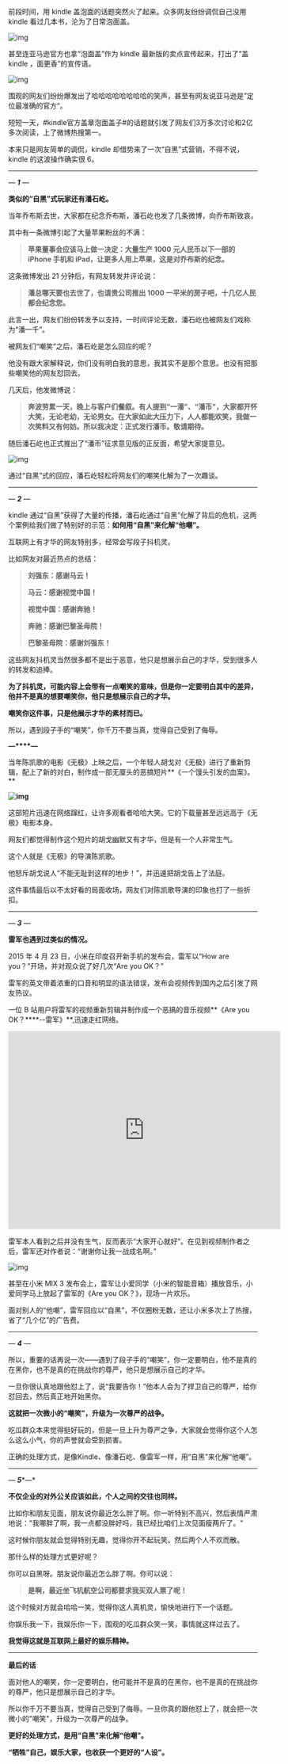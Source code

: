 前段时间，用 kindle 盖泡面的话题突然火了起来。众多网友纷纷调侃自己没用 kindle 看过几本书，沦为了日常泡面盖。

![img](https://mmbiz.qpic.cn/mmbiz_jpg/Eia1pKbzLGbSo3BwPyagVR2I3yBqBM4ZYlEsPeibNDHGyjoePnDBjzszyoXw4yMVMibm1BO2Zicicq0R9xa0fA3icJYQ/640?wx_fmt=jpeg&tp=webp&wxfrom=5&wx_lazy=1&wx_co=1)

甚至连亚马逊官方也拿“泡面盖”作为 kindle 最新版的卖点宣传起来，打出了“盖 kindle ，面更香”的宣传语。

![img](https://mmbiz.qpic.cn/mmbiz_jpg/Eia1pKbzLGbSo3BwPyagVR2I3yBqBM4ZYDDicaA1wnicSukzfwyWtS68HSOTdCZGNUGLCUjGiaOpbVUshGFgZ59ReQ/640?wx_fmt=jpeg&tp=webp&wxfrom=5&wx_lazy=1&wx_co=1)

围观的网友们纷纷爆发出了哈哈哈哈哈哈哈哈的笑声，甚至有网友说亚马逊是”定位最准确的官方“。

短短一天，#kindle官方盖章泡面盖子#的话题就引发了网友们3万多次讨论和2亿多次阅读，上了微博热搜第一。

本来只是网友简单的调侃，kindle 却借势来了一次“自黑”式营销，不得不说，kindle 的这波操作确实很 6。



------



*—* ***1*** *—*



**类似的“自黑”式玩家还有潘石屹。**

当年乔布斯去世，大家都在纪念乔布斯，潘石屹也发了几条微博，向乔布斯致哀。

其中有一条微博引起了大量苹果粉丝的不满：

> **苹果董事会应该马上做一决定：大量生产 1000 元人民币以下一部的 iPhone 手机和 iPad，让更多人用上苹果，这是对乔布斯的纪念。**

这条微博发出 21 分钟后，有网友转发并评论说：

> **潘总哪天要也去世了，也请贵公司推出 1000 一平米的房子吧，十几亿人民都会纪念您。**

此言一出，网友们纷份转发予以支持，一时间评论无数，潘石屹也被网友们戏称为“潘一千”。

被网友们“嘲笑”之后，潘石屹是怎么回应的呢？

他没有跟大家解释说，你们没有明白我的意思，我其实不是那个意思。也没有把那些嘲笑他的网友怼回去。

几天后，他发微博说：

> **奔波劳累一天，晚上与客户们餐叙。有人提到“一潘”、“潘币”，大家都开怀大笑，无论老幼，无论男女。在大家如此大压力下，人人都能欢笑，我做一次笑料又有何妨。所以我决定：正式发行潘币。敬请期待。**

随后潘石屹也正式推出了“潘币”征求意见版的正反面，希望大家提意见。

![img](https://mmbiz.qpic.cn/mmbiz_jpg/Eia1pKbzLGbSo3BwPyagVR2I3yBqBM4ZYnq8ibxd24Nc5K2cV5bIRiahqjZDBQfSic8kuaQJibZ3GgZPvm8ibOcmUYtg/640?wx_fmt=jpeg&tp=webp&wxfrom=5&wx_lazy=1&wx_co=1)

通过“自黑”式的回应，潘石屹轻松将网友们的嘲笑化解为了一次趣谈。

------



*—* ***2*** *—*



kindle 通过“自黑”获得了大量的传播，潘石屹通过“自黑”化解了背后的危机，这两个案例给我们做了特别好的示范：**如何用“自黑”来化解“他嘲”。**

互联网上有才华的网友特别多，经常会写段子抖机灵。

比如网友对最近热点的总结：

> **刘强东：感谢马云！**
>
> **马云：感谢视觉中国！**
>
> **视觉中国：感谢奔驰！**
>
> **奔驰：感谢巴黎圣母院！**
>
> **巴黎圣母院：感谢刘强东！**

这些网友抖机灵当然很多都不是出于恶意，他只是想展示自己的才华，受到很多人的转发和追捧。

**为了抖机灵，可能内容上会带有一点嘲笑的意味，但是你一定要明白其中的差异，他并不是真的想要嘲笑你，他只是想展示自己的才华。**

**嘲笑你这件事，只是他展示才华的素材而已。**

所以，遇到段子手的“嘲笑”，你千万不要当真，觉得自己受到了侮辱。

 



**—****—**





当年陈凯歌的电影《无极》上映之后，一个年轻人胡戈对《无极》进行了重新剪辑，配上了新的对白，制作成一部无厘头的恶搞短片**《一个馒头引发的血案》。**

**![img](https://mmbiz.qpic.cn/mmbiz_jpg/Eia1pKbzLGbSo3BwPyagVR2I3yBqBM4ZYibic0tMSaJ9Pw8bZN8WQibM95nx9Il6htQpMcQrgxJnn4cCpbJy6AyGicA/640?wx_fmt=jpeg&tp=webp&wxfrom=5&wx_lazy=1&wx_co=1)**

这部短片迅速在网络蹿红，让许多观看者哈哈大笑。它的下载量甚至远远高于《无极》电影本身。

网友们都觉得制作这个短片的胡戈幽默又有才华，但是有一个人非常生气。

这个人就是《无极》的导演陈凯歌。

他怒斥胡戈说人“不能无耻到这样的地步！”，并迅速把胡戈告上了法庭。

这件事情最后以不太好看的局面收场，网友们对陈凯歌导演的印象也打了一些折扣。



------



*—* ***3*** *—*



**雷军也遇到过类似的情况。** 

2015 年 4 月 23 日，小米在印度召开新手机的发布会，雷军以“How are you？”开场，并对观众说了好几次“Are you OK？”

雷军的英文带着浓重的口音和明显的语法错误，发布会视频传到国内之后引发了网友热议。

一位 B 站用户将雷军的视频重新剪辑并制作成一个恶搞的音乐视频**《Are you OK？****--雷军》**,迅速走红网络。

<iframe frameborder="0" width="550" height="400" src="https://v.qq.com/txp/iframe/player.html?vid=j0181i0am1m" allowFullScreen="true"></iframe>

雷军本人看到之后并没有生气，反而表示“大家开心就好”。在见到视频制作者之后，雷军还对作者说：“谢谢你让我一战成名啊。”



![img](https://mmbiz.qpic.cn/mmbiz_jpg/Eia1pKbzLGbSo3BwPyagVR2I3yBqBM4ZYtF5nCMwTxUlkAcpf5T9yN8TaYqmcBkFKu5T6EuF0bCiatAiaP7a8YZ2g/640?wx_fmt=jpeg&tp=webp&wxfrom=5&wx_lazy=1&wx_co=1)

甚至在小米 MIX 3 发布会上，雷军让小爱同学（小米的智能音箱）播放音乐，小爱同学马上放起了雷军的《Are you OK？》，现场一片欢乐。

面对别人的“他嘲”，雷军回应以“自黑”，不仅圈粉无数，还让小米多次上了热搜，省了“几个亿”的广告费。



------





*—* ***4*** *—*



所以，重要的话再说一次——遇到了段子手的“嘲笑”，你一定要明白，他不是真的在黑你，也不是真的在挑战你的尊严，他只是想展示自己的才华。

一旦你很认真地跟他怼上了，说“我要告你！”他本人会为了捍卫自己的尊严，给你怼回去，然后真正地开始黑你。

**这就把一次微小的“嘲笑”，升级为一次尊严的战争。**

吃瓜群众本来觉得挺好玩的，但是一旦上升为尊严之争，大家就会觉得你这个人怎么这么小气，你的声誉就会受到损害。

正确的处理方式，是像Kindle、像潘石屹、像雷军一样，用“自黑”来化解“他嘲”。



------



*—* ***5****—*



**不仅企业的对外公关应该如此，个人之间的交往也同样。** 

比如你和朋友见面，朋友说你最近怎么胖了啊。你一听特别不高兴，然后表情严肃地说："我哪胖了啊，我一点都没胖好吗，我已经比咱们上次见面瘦两斤了。"

这时候你朋友就会觉得特别无趣，觉得你开不起玩笑。然后两个人不欢而散。

那什么样的处理方式更好呢？

你可以自黑呀。朋友说你最近怎么胖了啊。你可以说：

> **是啊，最近坐飞机航空公司都要求我买双人票了呢！**

这个时候对方就会哈哈一笑，觉得你这人真机灵，愉快地进行下一个话题。

你娱乐我一下，我娱乐你一下，围观的吃瓜群众笑一笑，事情就这样过去了。

**我觉得这就是互联网上最好的娱乐精神。**



------



**最后的话**



面对他人的嘲笑，你一定要明白，他可能并不是真的在黑你，也不是真的在挑战你的尊严，他只是想展示自己的才华。

所以你千万不要当真，觉得自己受到了侮辱。一旦你真的跟他怼上了，就会把一次微小的"嘲笑"，升级为一次尊严的战争。

**更好的处理方式，是用“自黑”来化解“他嘲”。**

**“牺牲”自己，娱乐大家，也收获一个更好的“人设”。**